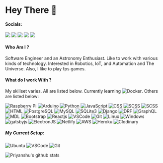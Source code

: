 # Hey There 👋

#### Socials:
 [<img src="https://img.shields.io/badge/stackoverflow-%23FE7A16.svg?&style=for-the-badge&logo=stack-overflow&logoColor=white" target="_blank" rel="noopener noreferrer"/>](https://stackoverflow.com/users/10346571/priyanshu-gupta) [<img src="https://img.shields.io/badge/medium-%2312100E.svg?&style=for-the-badge&logo=medium&logoColor=white" target="_blank" rel="noopener noreferrer"/>](https://medium.com/@priyanshugupta_79653) [<img src="https://img.shields.io/badge/linkedin-%230077B5.svg?&style=for-the-badge&logo=linkedin&logoColor=white" target="_blank" rel="noopener noreferrer"/>](https://www.linkedin.com/in/-priyanshugupta/) [<img src="https://img.shields.io/badge/instagram-%23E4405F.svg?&style=for-the-badge&logo=instagram&logoColor=white" target="_blank" rel="noopener noreferrer"/>](https://www.instagram.com/priy4nshu.gupta/) [<img src="https://img.shields.io/badge/twitter-%231DA1F2.svg?&style=for-the-badge&logo=twitter&logoColor=white" target="_blank" rel="noopener noreferrer"/>](https://twitter.com/_priyanshugupta)

#### Who Am I ?
Software Engineer and an Astronomy Enthusiast. Like to work with various kinds of technology. Interested in Robotics, IoT, and Automation and The Universe. Also, I like to play fps games.

#### What do I work With ?
My skillset varies. All are listed below. Currently learning ![Docker](https://img.shields.io/badge/docker-%232496ED.svg?&style=for-the-badge&logo=docker&logoColor=white).
Others are listed below: 

![Raspberry Pi](https://img.shields.io/badge/raspberry%20pi-%23C51A4A.svg?&style=for-the-badge&logo=raspberry-pi&logoColor=white) ![Arduino](https://img.shields.io/badge/arduino-%2300979D.svg?&style=for-the-badge&logo=arduino&logoColor=white)
![Python](https://img.shields.io/badge/python-%233776AB.svg?&style=for-the-badge&logo=python&logoColor=white)
![JavaScript](https://img.shields.io/badge/javascript-%23F7DF1E.svg?&style=for-the-badge&logo=javascript&logoColor=white)
![CSS](https://img.shields.io/badge/css-%231572B6.svg?&style=for-the-badge&logo=css3&logoColor=white) ![SCSS](https://img.shields.io/badge/scss-%23cc6699.svg?&style=for-the-badge&logo=sass&logoColor=white) ![SCSS](https://img.shields.io/badge/node.js-%23339933.svg?&style=for-the-badge&logo=node.js&logoColor=white) ![HTML](https://img.shields.io/badge/html-%23E34F26.svg?&style=for-the-badge&logo=html5&logoColor=white) ![PostgreSQL](https://img.shields.io/badge/postgresql-%23336791.svg?&style=for-the-badge&logo=postgresql&logoColor=white) ![MySQL](https://img.shields.io/badge/mysql-%234479A1.svg?&style=for-the-badge&logo=mysql&logoColor=white) ![SQLite3](https://img.shields.io/badge/sqlite3-%23003B57.svg?&style=for-the-badge&logo=sqlite&logoColor=white) ![Django](https://img.shields.io/badge/django-%23092E20.svg?&style=for-the-badge&logo=django&logoColor=white) ![DRF](https://img.shields.io/badge/django%20rest%20framework-%23092E20.svg?&style=for-the-badge&logo=django&logoColor=white) ![GraphQL](https://img.shields.io/badge/graphql-%23E10098.svg?&style=for-the-badge&logo=graphql&logoColor=white) ![MDL](https://img.shields.io/badge/material%20design-%23757575.svg?&style=for-the-badge&logo=material-design&logoColor=white) ![Bootstrap](https://img.shields.io/badge/bootstrap%204-%23563D7C.svg?&style=for-the-badge&logo=bootstrap&logoColor=white) ![Reactjs](https://img.shields.io/badge/react-%2361DAFB.svg?&style=for-the-badge&logo=react&logoColor=white) ![VSCode](https://img.shields.io/badge/visual%20studio%20code-%23007ACC.svg?&style=for-the-badge&logo=visual-studio-code&logoColor=white) ![Git](https://img.shields.io/badge/git-%23F05032.svg?&style=for-the-badge&logo=git&logoColor=white) ![Linux](https://img.shields.io/badge/linux-%23FCC624.svg?&style=for-the-badge&logo=linux&logoColor=white) ![Windows](https://img.shields.io/badge/windows-%230078D6.svg?&style=for-the-badge&logo=windows&logoColor=white) ![gatsbyjs](https://img.shields.io/badge/gatsby-%23663399.svg?&style=for-the-badge&logo=gatsby&logoColor=white) ![ElectronJS](https://img.shields.io/badge/electron-%2347848F.svg?&style=for-the-badge&logo=electron&logoColor=white) ![Netlify](https://img.shields.io/badge/netlify-%2300C7B7.svg?&style=for-the-badge&logo=netlify&logoColor=white) ![AWS](https://img.shields.io/badge/amazon%20aws-%23232F3E.svg?&style=for-the-badge&logo=amazon-aws&logoColor=white) ![Heroku](https://img.shields.io/badge/heroku-%23430098.svg?&style=for-the-badge&logo=heroku&logoColor=white) ![Clodinary](https://img.shields.io/badge/firebase-%23FFCA28.svg?&style=for-the-badge&logo=firebase&logoColor=white)


##### My Current Setup:
![Ubuntu](https://img.shields.io/badge/ubuntu-20.04-%23E95420.svg?&style=for-the-badge&logo=ubuntu&logoColor=white) ![VSCode](https://img.shields.io/badge/visual%20studio%20code-%23007ACC.svg?&style=for-the-badge&logo=visual-studio-code&logoColor=white) ![Git](https://img.shields.io/badge/git-%23F05032.svg?&style=for-the-badge&logo=git&logoColor=white)


![Priyanshu's github stats](https://github-readme-stats.vercel.app/api?username=Priyanshu24&count_private=true&show_icons=true&)

<!--START_SECTION:waka-->
<!--END_SECTION:waka-->


